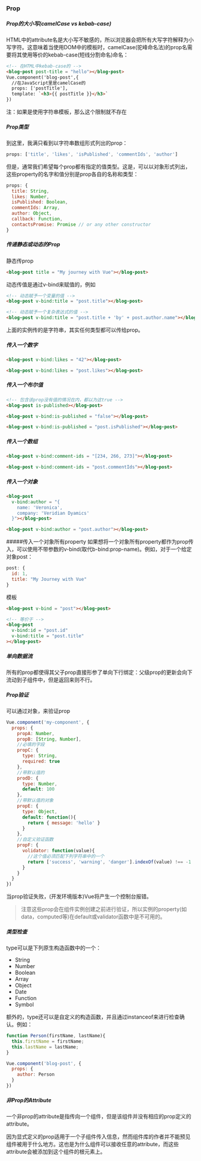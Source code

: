 ### Prop
##### Prop的大小写(camelCase vs kebab-case)
HTML中的attribute名是大小写不敏感的，所以浏览器会把所有大写字符解释为小写字符。这意味着当使用DOM中的模板时，camelCase(驼峰命名法)的prop名需要将其使用等价的kebab-case(短线分割命名)命名：
```HTML
<!-- 在HTML中kebab-case的 -->
<blog-post post-title = "hello"></blog-post>
Vue.component('blog-post',{
  //在JavaScript里是camelCase的
  props: ['postTitle'],
  template: `<h3>{{ postTitle }}</h3>`
})
```
注：如果是使用字符串模板，那么这个限制就不存在

##### Prop类型
到这里，我满只看到以字符串数组形式列出的prop：
```js
props: ['title', 'likes', 'isPublished', 'commentIds', 'author']
```
但是，通常我们希望每个prop都有指定的值类型。这是，可以以对象形式列出，这些property的名字和值分别是prop各自的名称和类型：
```js
props: {
  title: String,
  likes: Number,
  isPublished: Boolean,
  commentIds: Array,
  author: Object,
  callback: Function,
  contactsPromise: Promise // or any other constructor
}
```

##### 传递静态或动态的Prop
静态传prop
```HTML
<blog-post title = "My journey with Vue"></blog-post>
```
动态传值是通过v-bind来赋值的，例如
```HTML
<!-- 动态赋予一个变量的值 -->
<blog-post v-bind:title = "post.title"></blog-post>

<!-- 动态赋予一个复杂表达式的值 -->
<blog-post v-bind:title = "post.title + 'by' + post.author.name"></blog-post>
```
上面的实例传的是字符串，其实任何类型都可以传给prop。

##### 传入一个数字
```HTML
<blog-post v-bind:likes = "42"></blog-post>

<blog-post v-bind:likes = "post.likes"></blog-post>
```

##### 传入一个布尔值
```HTML
<!-- 包含该prop没有值的情况在内，都以为这true -->
<blog-post is-published></blog-post>

<blog-post v-bind:is-published = "false"></blog-post>

<blog-post v-bind:is-published = "post.isPublished"></blog-post>
```

##### 传入一个数组
```HTML
<blog-post v-bind:comment-ids = "[234, 266, 273]"></blog-post>

<blog-post v-bind:comment-ids = "post.commentIds"></blog-post>
```
##### 传入一个对象
```HTML
<blog-post
  v-bind:author = "{
    name: 'Veronica',
    company: 'Veridian Dyamics'
  }"></blog-post>

<blog-post v-bind:author = "post.author"></blog-post>
```

#####传入一个对象所有property
如果想将一个对象所有property都作为prop传入，可以使用不带参数的v-bind(取代b-bind:prop-name)。例如，对于一个给定对象post：
```js
post: {
  id: 1,
  title: "My Journey with Vue"
}
```

模板
```HTML
<blog-post v-bind = "post"></blog-post>

<!-- 等价于 -->
<blog-post
  v-bind:id = "post.id"
  v-bind:title = "post.title"
></blog-post>
```

##### 单向数据流
所有的prop都使得其父子prop直接形参了单向下行绑定：父级prop的更新会向下流动到子组件中，但是返回来则不行。

##### Prop验证
可以通过对象，来验证prop
```js
Vue.component('my-component', {
  props: {
    propA: Number,
    propB: [String, Number],
    //必填的字段
    propC: {
      type: String,
      required: true
    },
    //带默认值的
    prodD: {
      type: Number,
      default: 100
    },
    //带默认值的对象
    propE: {
      type: Object,
      default: function(){
        return { message: 'hello' }
      }
    },
    //自定义验证函数
    propF: {
      volidator: function(value){
        //这个值必须匹配下列字符串中的一个
        return ['success', 'warning', 'danger'].indexOf(value) !== -1
      }
    }
  }
})
```
当prop验证失败，(开发环境版本)Vue将产生一个控制台报错。

> 注意这些prop会在组件实例创建之前进行验证，所以实例的property(如data，computed等)在default或validator函数中是不可用的。

##### 类型检查
type可以是下列原生构造函数中的一个：
* String
* Number
* Boolean
* Array
* Object
* Date
* Function
* Symbol

额外的，type还可以是自定义的构造函数，并且通过instanceof来进行检查确认。例如：
```js
function Person(firstName, lastName){
  this.firstName = firstName;
  this.lastName = lastName;
}

Vue.component('blog-post', {
  props: {
    author: Person
  }
})
```

##### 非Prop的Attribute
一个非prop的attribute是指传向一个组件，但是该组件并没有相应的prop定义的attribute。

因为显式定义的prop适用于一个子组件传入信息，然而组件库的作者并不能预见组件被用于什么地方。这也是为什么组件可以接收任意的attribute，而这些attribute会被添加到这个组件的根元素上。
